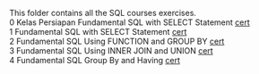 This folder contains all the SQL courses exercises. <br>
0 Kelas Persiapan Fundamental SQL with SELECT Statement <a href="https://academy.dqlab.id/certificate/pdf/DQLABSQLT1BMWOEH">cert</a><br>
1 Fundamental SQL with SELECT Statement <a href="https://academy.dqlab.id/certificate/pdf/DQLABSQLT1ISWHTD">cert</a><br>
2 Fundamental SQL Using FUNCTION and GROUP BY <a href="https://academy.dqlab.id/certificate/pdf/DQLABSQLT2MRLGSE">cert</a><br>
3 Fundamental SQL Using INNER JOIN and UNION <a href="https://academy.dqlab.id/certificate/pdf/DQLABSQLT1ISWHTD">cert</a><br>
4 Fundamental SQL Group By and Having <a href="https://academy.dqlab.id/certificate/pdf/DQLABSQLT1ISWHTD">cert</a><br>
